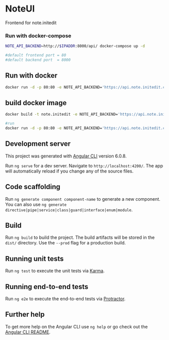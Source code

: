 # NoteUI

Frontend for note.initedit

### Run with docker-compose

```bash
NOTE_API_BACKEND=http://$IPADDR:8000/api/ docker-compose up -d

#default frontend port = 80
#default backend port  = 8000
```

## Run with docker

```bash
docker run -d -p 80:80 -e NOTE_API_BACKEND='https://api.note.initedit.com/api/' initedit/note.initedit
```

## build docker image

```bash
docker build -t note.initedit -e NOTE_API_BACKEND='https://api.note.initedit.com/api/'

#run
docker run -d -p 80:80 -e NOTE_API_BACKEND='https://api.note.initedit.com/api/' note.initedit

```

## Development server

This project was generated with [Angular CLI](https://github.com/angular/angular-cli) version 6.0.8.

Run `ng serve` for a dev server. Navigate to `http://localhost:4200/`. The app will automatically reload if you change any of the source files.

## Code scaffolding

Run `ng generate component component-name` to generate a new component. You can also use `ng generate directive|pipe|service|class|guard|interface|enum|module`.

## Build

Run `ng build` to build the project. The build artifacts will be stored in the `dist/` directory. Use the `--prod` flag for a production build.

## Running unit tests

Run `ng test` to execute the unit tests via [Karma](https://karma-runner.github.io).

## Running end-to-end tests

Run `ng e2e` to execute the end-to-end tests via [Protractor](http://www.protractortest.org/).

## Further help

To get more help on the Angular CLI use `ng help` or go check out the [Angular CLI README](https://github.com/angular/angular-cli/blob/master/README.md).
